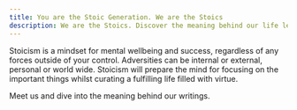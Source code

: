 ```yaml
---
title: You are the Stoic Generation. We are the Stoics
description: We are the Stoics. Discover the meaning behind our life lessons.
---
```


Stoicism is a mindset for mental wellbeing and success, regardless of any forces outside of your control. Adversities can be internal or external, personal or world wide. Stoicism will prepare the mind for focusing on the important things whilst curating a fulfilling life filled with virtue.

Meet us and dive into the meaning behind our writings.
